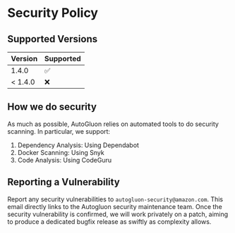 # Security Policy

## Supported Versions

| Version | Supported          |
|---------| ------------------ |
| 1.4.0   | :white_check_mark: |
| < 1.4.0 | :x:                |

## How we do security


As much as possible, AutoGluon relies on automated tools to do security scanning. In particular, we support:

1. Dependency Analysis: Using Dependabot
2. Docker Scanning: Using Snyk
3. Code Analysis: Using CodeGuru


## Reporting a Vulnerability

Report any security vulnerabilities to `autogluon-security@amazon.com`. This email directly links to the Autogluon security maintenance team. Once the security vulnerability is confirmed, we will work privately on a patch, aiming to produce a dedicated bugfix release as swiftly as complexity allows.

